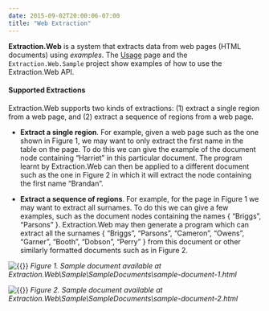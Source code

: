 ```yaml
---
date: 2015-09-02T20:00:06-07:00
title: "Web Extraction"
---
```



**Extraction.Web** is a system that extracts data from web pages (HTML documents) using *examples*. The [Usage](/documentation/extraction-web/usage) page and the `Extraction.Web.Sample` project show examples of how to use the Extraction.Web API.

#### Supported Extractions

Extraction.Web supports two kinds of extractions: (1) extract a single region from a web page, and (2) extract a sequence of regions from a web page.

- **Extract a single region**. For example, given a web page such as the one shown in Figure 1, we may want to only extract the first name in the table on the page. To do this we can give the example of the document node containing “Harriet” in this particular document. The program learnt by Extraction.Web can then be applied to a different document such as the one in Figure 2 in which it will extract the node containing the first name “Brandan”.

- **Extract a sequence of regions**. For example, for the page in Figure 1 we may want to extract all surnames. To do this we can give a few examples, such as the document nodes containing the names { “Briggs”, “Parsons” }. Extraction.Web may then generate a program which can extract all the surnames { “Briggs”, “Parsons”, “Cameron”, “Owens”, “Garner”, “Booth”, “Dobson”, “Perry” } from this document or other similarly formatted documents such as in Figure 2.


{{<image src="/img/extraction-web/ex1.jpg" style="float: left;" >}}
*Figure 1. Sample document available at Extraction.Web\Sample\SampleDocuments\sample-document-1.html*

{{<image src="/img/extraction-web/ex2.jpg" style="float: left;">}}
*Figure 2. Sample document available at Extraction.Web\Sample\SampleDocuments\sample-document-2.html*

